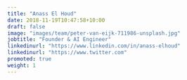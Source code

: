 ```yaml
---
title: "Anass El Houd"
date: 2018-11-19T10:47:58+10:00
draft: false
image: "images/team/peter-van-eijk-711986-unsplash.jpg"
jobtitle: "Founder & AI Engineer"
linkedinurl: "https://www.linkedin.com/in/anass-elhoud"
linkedinurl: "https://www.twitter.com"
promoted: true
weight: 1
---
```



